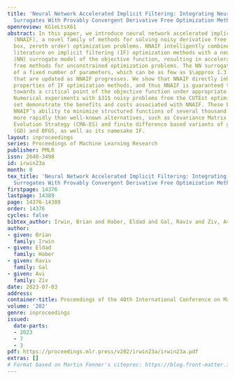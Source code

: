 ```yaml
---
title: 'Neural Network Accelerated Implicit Filtering: Integrating Neural Network
  Surrogates With Provably Convergent Derivative Free Optimization Methods'
openreview: KG1eLtsX61
abstract: In this paper, we introduce neural network accelerated implicit filtering
  (NNAIF), a novel family of methods for solving noisy derivative free (i.e. black
  box, zeroth order) optimization problems. NNAIF intelligently combines the established
  literature on implicit filtering (IF) optimization methods with a neural network
  (NN) surrogate model of the objective function, resulting in accelerated derivative
  free methods for unconstrained optimization problems. The NN surrogate model consists
  of a fixed number of parameters, which can be as few as $\approx 1.3 \times 10^{4}$,
  that are updated as NNAIF progresses. We show that NNAIF directly inherits the convergence
  properties of IF optimization methods, and thus NNAIF is guaranteed to converge
  towards a critical point of the objective function under appropriate assumptions.
  Numerical experiments with $31$ noisy problems from the CUTEst optimization benchmark
  set demonstrate the benefits and costs associated with NNAIF. These benefits include
  NNAIF’s ability to minimize structured functions of several thousand variables much
  more rapidly than well-known alternatives, such as Covariance Matrix Adaptation
  Evolution Strategy (CMA-ES) and finite difference based variants of gradient descent
  (GD) and BFGS, as well as its namesake IF.
layout: inproceedings
series: Proceedings of Machine Learning Research
publisher: PMLR
issn: 2640-3498
id: irwin23a
month: 0
tex_title: 'Neural Network Accelerated Implicit Filtering: Integrating Neural Network
  Surrogates With Provably Convergent Derivative Free Optimization Methods'
firstpage: 14376
lastpage: 14389
page: 14376-14389
order: 14376
cycles: false
bibtex_author: Irwin, Brian and Haber, Eldad and Gal, Raviv and Ziv, Avi
author:
- given: Brian
  family: Irwin
- given: Eldad
  family: Haber
- given: Raviv
  family: Gal
- given: Avi
  family: Ziv
date: 2023-07-03
address: 
container-title: Proceedings of the 40th International Conference on Machine Learning
volume: '202'
genre: inproceedings
issued:
  date-parts:
  - 2023
  - 7
  - 3
pdf: https://proceedings.mlr.press/v202/irwin23a/irwin23a.pdf
extras: []
# Format based on Martin Fenner's citeproc: https://blog.front-matter.io/posts/citeproc-yaml-for-bibliographies/
---
```


